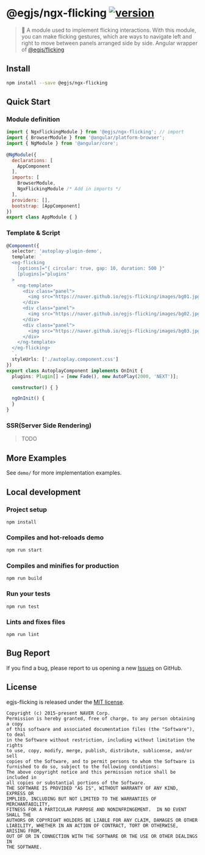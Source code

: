 # @egjs/ngx-flicking [![version](https://img.shields.io/npm/v/@egjs/ngx-flicking.svg?style=flat)](https://www.npmjs.com/package/@egjs/ngx-flicking)
> 🎠 A module used to implement flicking interactions. With this module, you can make flicking gestures, which are ways to navigate left and right to move between panels arranged side by side.
Angular wrapper of [@egjs/flicking](https://github.com/naver/egjs-flicking)

## Install
```sh
npm install --save @egjs/ngx-flicking
```

## Quick Start
### Module definition
```js
import { NgxFlickingModule } from '@egjs/ngx-flicking'; // import
import { BrowserModule } from '@angular/platform-browser';
import { NgModule } from '@angular/core';
 
@NgModule({
  declarations: [
    AppComponent
  ],
  imports: [
    BrowserModule,
    NgxFlickingModule /* Add in imports */
  ],
  providers: [],
  bootstrap: [AppComponent]
})
export class AppModule { }
```

### Template & Script
```ts
@Component({
  selector: 'autoplay-plugin-demo',
  template: `
  <eg-flicking
    [options]="{ circular: true, gap: 10, duration: 500 }"
    [plugins]="plugins"
  >
    <ng-template>
      <div class="panel">
        <img src="https://naver.github.io/egjs-flicking/images/bg01.jpg" />
      </div>
      <div class="panel">
        <img src="https://naver.github.io/egjs-flicking/images/bg02.jpg" />
      </div>
      <div class="panel">
        <img src="https://naver.github.io/egjs-flicking/images/bg03.jpg" />
      </div>
    </ng-template>
  </eg-flicking>
  `,
  styleUrls: ['./autoplay.component.css']
})
export class AutoplayComponent implements OnInit {
  plugins: Plugin[] = [new Fade(), new AutoPlay(2000, 'NEXT')];

  constructor() { }

  ngOnInit() {
  }
}
```

### SSR(Server Side Rendering)
> TODO

## More Examples
See `demo/` for more implementation examples.

## Local development
### Project setup
```
npm install
```

### Compiles and hot-reloads demo
```sh
npm run start
```

### Compiles and minifies for production
```
npm run build
```

### Run your tests
```
npm run test
```

### Lints and fixes files
```
npm run lint
```

## Bug Report

If you find a bug, please report to us opening a new [Issues](https://github.com/naver/egjs-flicking/issues) on GitHub.

## License
egjs-flicking is released under the [MIT license](http://naver.github.io/egjs/license.txt).

```
Copyright (c) 2015-present NAVER Corp.
Permission is hereby granted, free of charge, to any person obtaining a copy
of this software and associated documentation files (the "Software"), to deal
in the Software without restriction, including without limitation the rights
to use, copy, modify, merge, publish, distribute, sublicense, and/or sell
copies of the Software, and to permit persons to whom the Software is
furnished to do so, subject to the following conditions:
The above copyright notice and this permission notice shall be included in
all copies or substantial portions of the Software.
THE SOFTWARE IS PROVIDED "AS IS", WITHOUT WARRANTY OF ANY KIND, EXPRESS OR
IMPLIED, INCLUDING BUT NOT LIMITED TO THE WARRANTIES OF MERCHANTABILITY,
FITNESS FOR A PARTICULAR PURPOSE AND NONINFRINGEMENT.  IN NO EVENT SHALL THE
AUTHORS OR COPYRIGHT HOLDERS BE LIABLE FOR ANY CLAIM, DAMAGES OR OTHER
LIABILITY, WHETHER IN AN ACTION OF CONTRACT, TORT OR OTHERWISE, ARISING FROM,
OUT OF OR IN CONNECTION WITH THE SOFTWARE OR THE USE OR OTHER DEALINGS IN
THE SOFTWARE.
```
